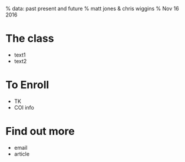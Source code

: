 % data: past present and future
% matt jones & chris wiggins
% Nov 16 2016

# The class

- text1
- text2

# To Enroll

- TK
- COI info

# Find out more

- email
- article
